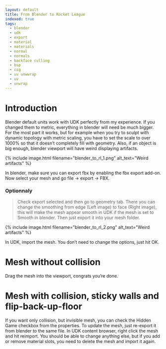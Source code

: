 ```yaml
---
layout: default
title: From Blender to Rocket League
indexed: true
tags:
  - blender
  - udk
  - export
  - material
  - materials
  - normal
  - normals
  - backface culling
  - bsp
  - csg
  - uv unwwrap
  - uv
  - unwrap
---
```

# Introduction

Blender default units work with UDK perfectly from my experience. If you changed them to metric, everything in blender will need be much bigger. For the most part it works, but for example when you try to sculpt with dynamic topology with metric scaling, you have to set the scale to over 1000% so that it doesn’t completely fill with geometry. Also, if an object is big enough, blender viewport will have weird displaying artifacts.

{% include image.html filename="blender_to_rl_1.png" alt_text="Weird artifacts" %}

In blender, make sure you can export fbx by enabling the fbx export add-on. Now select your mesh and go file -> export -> FBX.

### Optionnaly
> Check export selected and then go to geometry tab. There you can change the smoothing from edge (Left image) to face (Right image), this will make the mesh appear smooth in UDK if the mesh is set to Smooth in blender. Then just export it into your mesh folder.

{% include image.html filename="blender_to_rl_2.png" alt_text="Weird artifacts" %}

In UDK, import the mesh. You don’t need to change the options, just hit OK.

# Mesh without collision
Drag the mesh into the viewport, congrats you’re done.

# Mesh with collision, sticky walls and flip-back-up-floor
If you want only collision, but invisible mesh, you can check the Hidden Game checkbox from the properties. To update the mesh, just re-export it from blender to the same file. In UDK content browser, right click the mesh and hit reimport. You should be able to change anything else, but if you add or remove material slots, you need to delete the mesh and import it again.